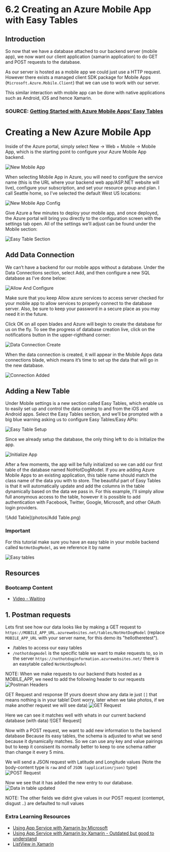 # 6.2 Creating an Azure Mobile App with Easy Tables

## Introduction
So now that we have a database attached to our backend server (mobile app), we now want our client application (xamarin application) to do GET and POST requests to the database.

As our server is hosted as a mobile app we could just use a HTTP request. However there exists a managed client SDK package for Mobile Apps (`Microsoft.Azure.Mobile.Client`) that we can use to work with our server. 

This similar interaction with mobile app can be done with native applications such as Android, iOS and hence Xamarin.

###  SOURCE: [Getting Started with Azure Mobile Apps’ Easy Tables](https://blog.xamarin.com/getting-started-azure-mobile-apps-easy-tables/)

# Creating a New Azure Mobile App
Inside of the Azure portal, simply select New -> Web + Mobile -> Mobile App, which is the starting point to configure your Azure Mobile App backend.

![New Mobile App](photos/NewMobileApp.png)

When selecting Mobile App in Azure, you will need to configure the service name (this is the URL where your backend web app/ASP.NET website will live), configure your subscription, and set your resource group and plan. I call Seattle home, so I’ve selected the default West US locations:

![New Mobile App Config](photos/NewMobileAppConfig.png)

Give Azure a few minutes to deploy your mobile app, and once deployed, the Azure portal will bring you directly to the configuration screen with the settings tab open. All of the settings we’ll adjust can be found under the Mobile section:

![Easy Table Section](photos/EasyTableSection.png)

## Add Data Connection

We can’t have a backend for our mobile apps without a database. Under the Data Connections section, select Add, and then configure a new SQL database as I’ve done below:

![Allow And Configure](photos/AllowAndConfigure.png)

Make sure that you keep Allow azure services to access server checked for your mobile app to allow services to properly connect to the database server. Also, be sure to keep your password in a secure place as you may need it in the future.

Click OK on all open blades and Azure will begin to create the database for us on the fly. To see the progress of database creation live, click on the notifications button in the upper-righthand corner:

![Data Connection Create](photos/DataConnectionCreate.png)

When the data connection is created, it will appear in the Mobile Apps data connections blade, which means it’s time to set up the data that will go in the new database.

![Connection Added](photos/ConnectionAdded.png)

## Adding a New Table
Under Mobile settings is a new section called Easy Tables, which enable us to easily set up and control the data coming to and from the iOS and Android apps. Select the Easy Tables section, and we’ll be prompted with a big blue warning asking us to configure Easy Tables/Easy APIs:

![Easy Table Setup](photos/EasyTableSetup.png)

Since we already setup the database, the only thing left to do is Initialize the app.

![Initialize App](photos/InitializeApp.png)

After a few moments, the app will be fully initialized so we can add our first table of the database named NotHotDogModel. If you are adding Azure Mobile Apps to an existing application, this table name should match the class name of the data you with to store. The beautiful part of Easy Tables is that it will automatically update and add the columns in the table dynamically based on the data we pass in. For this example, I’ll simply allow full anonymous access to the table, however it is possible to add authentication with Facebook, Twitter, Google, Microsoft, and other OAuth login providers.

![Add Table](photos/Add Table.png)

### Important
For this tutorial make sure you have an easy table in your mobile backend called `NotHotDogModel`, as we reference it by name 

![Easy tables](photos/easy_tables.png)

## Resources
### Bootcamp Content
* [Video - Waiting](http://link.com)

## 1. Postman requests 
Lets first see how our data looks like by making a GET request to `https://MOBILE_APP_URL.azurewebsites.net/tables/NotHotDogModel` (replace `MOBILE_APP_URL` with your server name, for this demo its "hellotheretest").
- /tables to access our easy tables
- `/nothotdogmodel` is the specific table we want to make requests to, so in the server `https://nothotdoginformation.azurewebsites.net/` there is an easytable called `NotHotDogModel`

NOTE: When we make requests to our backend thats hosted as a MOBILE_APP, we need to add the following header to our requests
![Postman Headers](photos/postman_headers.png)

GET Request and response (If yours doesnt show any data ie just `[]` that means nothing is in your table! Dont worry, later when we take photos, if we make another request we will see data)
![GET Request](photos/GET_request.png)

Here we can see it matches well with whats in our current backend database (with data)
![GET Request]

Now with a POST request, we want to add new information to the backend database
Because its easy tables, the schema is adjusted to what we send because it dynamically matches. So we can use any key and value pairings but to keep it consisent its normally better to keep to one schema rather than change it every 5 mins.

We will send a JSON request with Latitude and Longitude values
(Note the body-content type is `raw` and of `JSON (application/json)` type)
![POST Request](photos/data_in_table.png)

Now we see that it has added the new entry to our database. 
![Data in table updated](photos/data_in_table_updated.png)

NOTE: The other fields we didnt give values in our POST request (contempt, disgust ..) are defaulted to null values

### Extra Learning Resources
* [Using App Service with Xamarin by Microsoft](https://azure.microsoft.com/en-us/documentation/articles/app-service-mobile-dotnet-how-to-use-client-library/)
* [Using App Service with Xamarin by Xamarin - Outdated but good to understand](https://blog.xamarin.com/getting-started-azure-mobile-apps-easy-tables/)
* [ListView in Xamarin](https://developer.xamarin.com/guides/xamarin-forms/user-interface/listview/)
